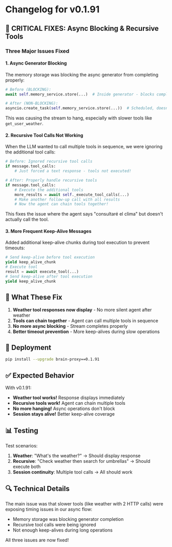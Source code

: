 # Changelog for v0.1.91

## 🚨 CRITICAL FIXES: Async Blocking & Recursive Tools

### Three Major Issues Fixed

#### 1. **Async Generator Blocking**
The memory storage was blocking the async generator from completing properly:

```python
# Before (BLOCKING):
await self.memory_service.store(...)  # Inside generator - blocks completion!

# After (NON-BLOCKING):
asyncio.create_task(self.memory_service.store(...))  # Scheduled, doesn't block
```

This was causing the stream to hang, especially with slower tools like `get_user_weather`.

#### 2. **Recursive Tool Calls Not Working**
When the LLM wanted to call multiple tools in sequence, we were ignoring the additional tool calls:

```python
# Before: Ignored recursive tool calls
if message.tool_calls:
    # Just forced a text response - tools not executed!

# After: Properly handle recursive tools
if message.tool_calls:
    # Execute the additional tools
    more_results = await self._execute_tool_calls(...)
    # Make another follow-up call with all results
    # Now the agent can chain tools together!
```

This fixes the issue where the agent says "consultaré el clima" but doesn't actually call the tool.

#### 3. **More Frequent Keep-Alive Messages**
Added additional keep-alive chunks during tool execution to prevent timeouts:

```python
# Send keep-alive before tool execution
yield keep_alive_chunk
# Execute tool
result = await execute_tool(...)  
# Send keep-alive after tool execution
yield keep_alive_chunk
```

## 🎯 What These Fix

1. **Weather tool responses now display** - No more silent agent after weather
2. **Tools can chain together** - Agent can call multiple tools in sequence
3. **No more async blocking** - Stream completes properly
4. **Better timeout prevention** - More keep-alives during slow operations

## 🚀 Deployment
```bash
pip install --upgrade brain-proxy==0.1.91
```

## ✅ Expected Behavior

With v0.1.91:
- **Weather tool works!** Response displays immediately
- **Recursive tools work!** Agent can chain multiple tools
- **No more hanging!** Async operations don't block
- **Session stays alive!** Better keep-alive coverage

## 📊 Testing

Test scenarios:
1. **Weather**: "What's the weather?" → Should display response
2. **Recursive**: "Check weather then search for umbrellas" → Should execute both
3. **Session continuity**: Multiple tool calls → All should work

## 🔍 Technical Details

The main issue was that slower tools (like weather with 2 HTTP calls) were exposing timing issues in our async flow:
- Memory storage was blocking generator completion
- Recursive tool calls were being ignored
- Not enough keep-alives during long operations

All three issues are now fixed!
